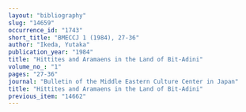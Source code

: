 ```yaml
---
layout: "bibliography"
slug: "14659"
occurrence_id: "1743"
short_title: "BMECCJ 1 (1984), 27-36"
author: "Ikeda, Yutaka"
publication_year: "1984"
title: "Hittites and Aramaens in the Land of Bit-Adini"
volume_no_: "1"
pages: "27-36"
journal: "Bulletin of the Middle Eastern Culture Center in Japan"
title: "Hittites and Aramaens in the Land of Bit-Adini"
previous_item: "14662"
---
```

